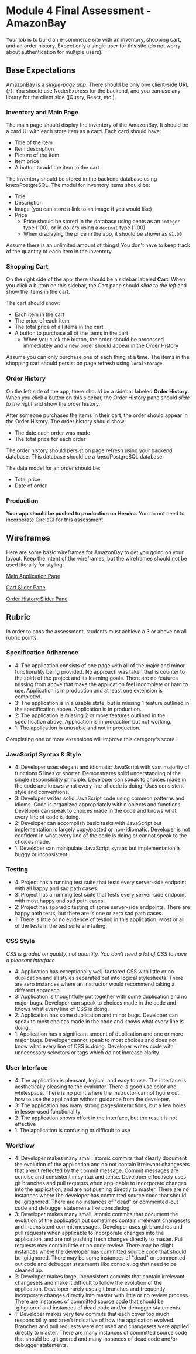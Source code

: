 # Module 4 Final Assessment - AmazonBay

Your job is to build an e-commerce site with an inventory, shopping cart, and an order history. Expect only a single user for this site (do not worry about authentication for multiple users).

## Base Expectations

AmazonBay is a _single-page app_. There should be only one client-side URL (`/`). You should use Node/Express for the backend, and you can use any library for the client side (jQuery, React, etc.).

### Inventory and Main Page

The main page should display the inventory of the AmazonBay. It should be a card UI with each store item as a card. Each card should have:

- Title of the item
- Item description
- Picture of the item
- Item price
- A button to add the item to the cart

The inventory should be stored in the backend database using knex/PostgreSQL. The model for inventory items should be:

- Title
- Description
- Image (you can store a link to an image if you would like)
- Price
  - Price should be stored in the database using cents as an `integer` type (100), or in dollars using a `decimal` type (1.00)
  - When displaying the price in the app, it should be shown as `$1.00`

Assume there is an unlimited amount of things! You don't have to keep track of the quantity of each item in the inventory.

### Shopping Cart

On the right side of the app, there should be a sidebar labeled **Cart**. When you click a button on this sidebar, the Cart pane should _slide to the left_ and show the items in the cart.

The cart should show:

- Each item in the cart
- The price of each item
- The total price of all items in the cart
- A button to purchase all of the items in the cart
  - When you click the button, the order should be processed immediately and a new order should appear in the Order History

Assume you can only purchase one of each thing at a time. The items in the shopping cart should persist on page refresh using `localStorage`.

### Order History

On the left side of the app, there should be a sidebar labeled **Order History**. When you click a button on this sidebar, the Order History pane should _slide to the right_ and show the order history.

After someone purchases the items in their cart, the order should appear in the Order History. The order history should show:

- The date each order was made
- The total price for each order

The order history should persist on page refresh using your backend database. This database should be a knex/PostgreSQL database.

The data model for an order should be:

- Total price
- Date of order

### Production

**Your app should be pushed to production on Heroku.** You do not need to incorporate CircleCI for this assessment.

## Wireframes

Here are some basic wireframes for AmazonBay to get you going on your layout. Keep the intent of the wireframes, but the wireframes should not be used literally for styling.

[Main Application Page](http://imgur.com/IKkmoMr)

[Cart Slider Pane](http://imgur.com/DS8uMRw)

[Order History Slider Pane](http://imgur.com/TwDnvcN)

## Rubric

In order to pass the assessment, students must achieve a 3 or above on all rubric points.

### Specification Adherence

* 4: The application consists of one page with all of the major and minor functionality being provided. No approach was taken that is counter to the spirit of the project and its learning goals. There are no features missing from above that make the application feel incomplete or hard to use. Application is in production and at least one extension is completed.
* 3: The application is in a usable state, but is missing 1 feature outlined in the specification above. Application is in production.
* 2: The application is missing 2 or more features outlined in the specification above. Application is in production but not working.
* 1: The application is unusable and not in production.

Completing one or more extensions will improve this category's score.

### JavaScript Syntax & Style

* 4: Developer uses elegant and idiomatic JavaScript with vast majority of functions 5 lines or shorter. Demonstrates solid understanding of the single responsibility principle. Developer can speak to choices made in the code and knows what every line of code is doing. Uses consistent style and conventions.
* 3: Developer writes solid JavaScript code using common patterns and idioms. Code is organized appropriately within objects and functions. Developer can speak to choices made in the code and knows what every line of code is doing.
* 2: Developer can accomplish basic tasks with JavaScript but implementation is largely copy/pasted or non-idiomatic. Developer is not confident in what every line of the code is doing or cannot speak to the choices made.
* 1: Developer can manipulate JavaScript syntax but implementation is buggy or inconsistent.

### Testing

* 4: Project has a running test suite that tests every server-side endpoint with all happy and sad path cases.
* 3: Project has a running test suite that tests every server-side endpoint with most happy and sad path cases.
* 2: Project has sporadic testing of some server-side endpoints. There are happy path tests, but there are is one or zero sad path cases.
* 1: There is little or no evidence of testing in this application. Most or all of the tests in the test suite are failing.

### CSS Style

*CSS is graded on quality, not quantity. You don't need a lot of CSS to have a pleasant interface*

* 4: Application has exceptionally well-factored CSS with little or no duplication and all styles separated out into logical stylesheets. There are zero instances where an instructor would recommend taking a different approach.
* 3: Application is thoughtfully put together with some duplication and no major bugs. Developer can speak to choices made in the code and knows what every line of CSS is doing.
* 2: Application has some duplication and minor bugs. Developer can speak to most choices made in the code and knows what every line is doing.
* 1: Application has a significant amount of duplication and one or more major bugs. Developer cannot speak to most choices and does not know what every line of CSS is doing. Developer writes code with unnecessary selectors or tags which do not increase clarity.

### User Interface

* 4: The application is pleasant, logical, and easy to use. The interface is aesthetically pleasing to the evaluator. There is good use color and whitespace. There is no point where the instructor cannot figure out how to use the application without guidance from the developer.
* 3: The application has many strong pages/interactions, but a few holes in lesser-used functionality
* 2: The application shows effort in the interface, but the result is not effective
* 1: The application is confusing or difficult to use

### Workflow

* 4: Developer makes many small, atomic commits that clearly document the evolution of the application and do not contain irrelevant changesets that aren't reflected by the commit message. Commit messages are concise and consistent in syntax and tense. Developer effectively uses git branches and pull requests when applicable to incorporate changes into the application, and are not pushing directly to master. There are no instances where the developer has committed source code that should be .gitignored. There are no instances of "dead" or commented-out code and debugger statements like console.log.
* 3: Developer makes many small, atomic commits that document the evolution of the application but sometimes contain irrelevant changesets and inconsistent commit messages. Developer uses git branches and pull requests when applicable to incorporate changes into the application, and are not pushing fresh changes directly to master. Pull requests may contain little or no code review. There may be slight instances where the developer has committed source code that should be .gitignored. There may be some instances of "dead" or commented-out code and debugger statements like console.log that need to be cleaned up.
* 2: Developer makes large, inconsistent commits that contain irrelevant changesets and make it difficult to follow the evolution of the application. Developer rarely uses git branches and frequently incorporate changes directly into master with little or no review process. There are instances of committed source code that should be .gitignored and instances of dead code and/or debugger statements.
* 1: Developer makes very few commits that each cover too much responsibility and aren't indicative of how the application evolved. Branches and pull requests were not used and changesets were applied directly to master. There are many instances of committed source code that should be .gitignored and many instances of dead code and/or debugger statements.

